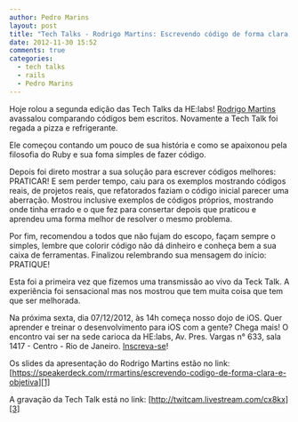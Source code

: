 ```yaml
---
author: Pedro Marins
layout: post
title: "Tech Talks - Rodrigo Martins: Escrevendo código de forma clara e objetiva"
date: 2012-11-30 15:52
comments: true
categories:
  - tech talks
  - rails
  - Pedro Marins
---
```


Hoje rolou a segunda edição das Tech Talks da HE:labs! [Rodrigo Martins][2] avassalou comparando códigos bem escritos. Novamente a Tech Talk foi regada a pizza e refrigerante.
<!-- more -->

Ele começou contando um pouco de sua história e como se apaixonou pela filosofia do Ruby e sua foma simples de fazer código.

Depois foi direto mostrar a sua solução para escrever códigos melhores: PRATICAR! E sem perder tempo, caiu para os exemplos mostrando códigos reais, de projetos reais, que refatorados faziam o código inicial parecer uma aberração. Mostrou inclusive exemplos de códigos próprios, mostrando onde tinha errado e o que fez para consertar depois que praticou e aprendeu uma forma melhor de resolver o mesmo problema.

Por fim, recomendou a todos que não fujam do escopo, façam sempre o simples, lembre que colorir código não dá dinheiro e conheça bem a sua caixa de ferramentas. Finalizou relembrando sua mensagem do início: PRATIQUE!

Esta foi a primeira vez que fizemos uma transmissão ao vivo da Teck Talk. A experiência foi sensacional mas nos mostrou que tem muita coisa que tem que ser melhorada.

Na próxima sexta, dia 07/12/2012, às 14h começa nosso dojo de iOS. Quer aprender e treinar o desenvolvimento para iOS com a gente? Chega mais! O encontro vai ser na sede carioca da HE:labs, Av. Pres. Vargas n° 633, sala 1417 - Centro - Rio de Janeiro. [Inscreva-se][4]!

Os slides da apresentação do Rodrigo Martins estão no link:
[https://speakerdeck.com/rrmartins/escrevendo-codigo-de-forma-clara-e-objetiva][1]

A gravação da Tech Talk está no link:
[http://twitcam.livestream.com/cx8kx][3]

[1]: https://speakerdeck.com/rrmartins/escrevendo-codigo-de-forma-clara-e-objetiva
[2]: http://rrmartins.github.com/
[3]: http://twitcam.livestream.com/cx8kx
[4]: https://docs.google.com/a/helabs.com.br/spreadsheet/ccc?key=0AgEiZy4SrymRdHcwcG9FdXVVWV9nR3UtQWwtQXhaWGc